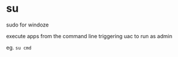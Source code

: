 # su
sudo for windoze

execute apps from the command line triggering uac to run as admin

eg. `su cmd`
